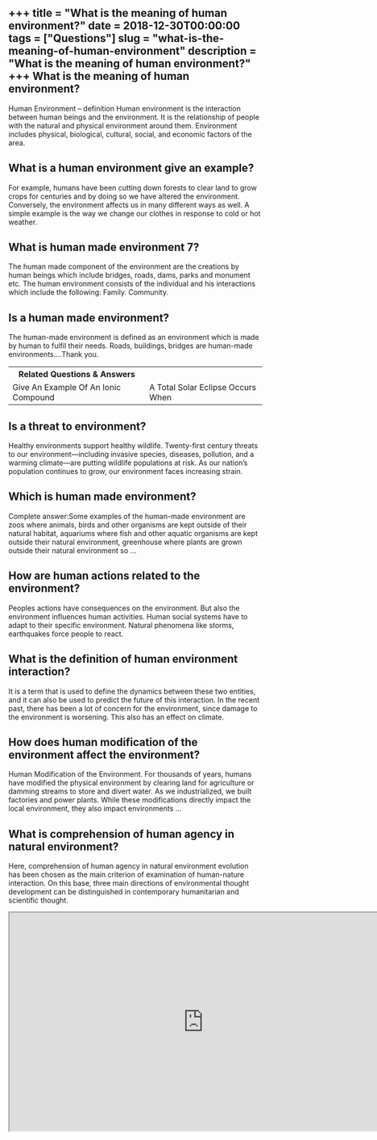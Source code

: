 +++
title = "What is the meaning of human environment?"
date = 2018-12-30T00:00:00
tags = ["Questions"]
slug = "what-is-the-meaning-of-human-environment"
description = "What is the meaning of human environment?"
+++
What is the meaning of human environment?
-----------------------------------------

Human Environment – definition Human environment is the interaction between human beings and the environment. It is the relationship of people with the natural and physical environment around them. Environment includes physical, biological, cultural, social, and economic factors of the area.

What is a human environment give an example?
--------------------------------------------

For example, humans have been cutting down forests to clear land to grow crops for centuries and by doing so we have altered the environment. Conversely, the environment affects us in many different ways as well. A simple example is the way we change our clothes in response to cold or hot weather.

What is human made environment 7?
---------------------------------

The human made component of the environment are the creations by human beings which include bridges, roads, dams, parks and monument etc. The human environment consists of the individual and his interactions which include the following: Family. Community.

Is a human made environment?
----------------------------

The human-made environment is defined as an environment which is made by human to fulfil their needs. Roads, buildings, bridges are human-made environments….Thank you.

<table><tr><th>Related Questions &amp; Answers</th></tr><tr><td>Give An Example Of An Ionic Compound</td><td>A Total Solar Eclipse Occurs When</td></tr></table>

Is a threat to environment?
---------------------------

Healthy environments support healthy wildlife. Twenty-first century threats to our environment—including invasive species, diseases, pollution, and a warming climate—are putting wildlife populations at risk. As our nation’s population continues to grow, our environment faces increasing strain.

Which is human made environment?
--------------------------------

Complete answer:Some examples of the human-made environment are zoos where animals, birds and other organisms are kept outside of their natural habitat, aquariums where fish and other aquatic organisms are kept outside their natural environment, greenhouse where plants are grown outside their natural environment so …

How are human actions related to the environment?
-------------------------------------------------

Peoples actions have consequences on the environment. But also the environment influences human activities. Human social systems have to adapt to their specific environment. Natural phenomena like storms, earthquakes force people to react.

What is the definition of human environment interaction?
--------------------------------------------------------

It is a term that is used to define the dynamics between these two entities, and it can also be used to predict the future of this interaction. In the recent past, there has been a lot of concern for the environment, since damage to the environment is worsening. This also has an effect on climate.

How does human modification of the environment affect the environment?
----------------------------------------------------------------------

Human Modification of the Environment. For thousands of years, humans have modified the physical environment by clearing land for agriculture or damming streams to store and divert water. As we industrialized, we built factories and power plants. While these modifications directly impact the local environment, they also impact environments …

What is comprehension of human agency in natural environment?
-------------------------------------------------------------

Here, comprehension of human agency in natural environment evolution has been chosen as the main criterion of examination of human-nature interaction. On this base, three main directions of environmental thought development can be distinguished in contemporary humanitarian and scientific thought.

<iframe allow="accelerometer; autoplay; clipboard-write; encrypted-media; gyroscope; picture-in-picture" allowfullscreen="" class="__youtube_prefs__  epyt-is-override  no-lazyload" data-no-lazy="1" data-origheight="433" data-origwidth="770" data-skipgform_ajax_framebjll="" height="433" id="_ytid_79381" loading="lazy" src="https://www.youtube.com/embed/5eTCZ9L834s?enablejsapi=1&autoplay=0&cc_load_policy=0&cc_lang_pref=&iv_load_policy=1&loop=0&modestbranding=0&rel=1&fs=1&playsinline=0&autohide=2&theme=dark&color=red&controls=1&" title="YouTube player" width="770"></iframe>